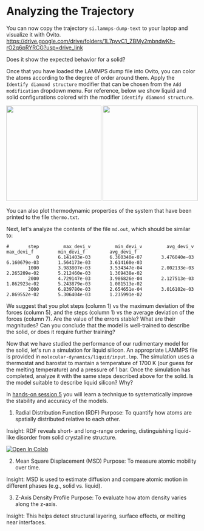 # Analyzing the Trajectory

You can now copy the trajectory ```si.lammps-dump-text``` to your laptop and visualize it with Ovito. 
https://drive.google.com/drive/folders/1L7pvvC1_ZBMy2mbndwKh-rO2q6pRYRCG?usp=drive_link

Does it show the expected behavior for a solid?

Once that you have loaded the LAMMPS dump file into Ovito, you can color the atoms according to the degree of order around them.
Apply the ```Identify diamond structure``` modifier that can be chosen from the ```Add modification``` dropdown menu.
For reference, below we show liquid and solid configurations colored with the modifier ```Identify diamond structure```.

<p float="left">
  <img src="https://github.com/PabloPiaggi/Crystallization-of-Silicon/raw/master/si-liquid.png" width="250"> 
  <img src="https://github.com/PabloPiaggi/Crystallization-of-Silicon/raw/master/si-solid.png"  width="250">
</p>

You can also plot thermodynamic properties of the system that have been printed to the file ```thermo.txt```.

Next, let's analyze the contents of the file ```md.out```, which should be similar to:
```
#       step         max_devi_v         min_devi_v         avg_devi_v         max_devi_f         min_devi_f         avg_devi_f
           0       6.141403e-03       6.360340e-07       3.476040e-03       6.160679e-03       1.564173e-03       3.614160e-03
        1000       3.983807e-03       3.534347e-04       2.002133e-03       2.265209e-02       5.212460e-03       1.369438e-02
        2000       4.729147e-03       3.986826e-04       2.127513e-03       1.862923e-02       5.243879e-03       1.081513e-02
        3000       6.839780e-03       2.654651e-04       3.016102e-03       2.869552e-02       5.306404e-03       1.235991e-02
```
We suggest that you plot steps (column 1) vs the maximum deviation of the forces (column 5), and the steps (column 1) vs the average deviation of the forces (column 7).
Are the value of the errors stable? What are their magnitudes? Can you conclude that the model is well-trained to describe the solid, or does it require further training?

Now that we have studied the performance of our rudimentary model for the solid, let's run a simulation for liquid silicon.
An appropriate LAMMPS file is provided in ```molecular-dynamics/liquid/input.lmp```.
The simulation uses a thermostat and barostat to mantain a temperature of 1700 K (our guess for the melting temperature) and a pressure of 1 bar.
Once the simulation has completed, analyze it with the same steps described above for the solid.
Is the model suitable to describe liquid silicon? Why?

In [hands-on session 5](https://github.com/CSIprinceton/workshop-july-2023/tree/main/hands-on-sessions/day-2/5-active-learning) you will learn a technique to systematically improve the stability and accuracy of the models.


1. Radial Distribution Function (RDF)
Purpose:
To quantify how atoms are spatially distributed relative to each other.

Insight:
RDF reveals short- and long-range ordering, distinguishing liquid-like disorder from solid crystalline structure.

 [![Open In Colab](https://colab.research.google.com/assets/colab-badge.svg)](https://colab.research.google.com/github/AMLS-PRG/AtomML-Course/blob/main/module-5/05-Analyzing-the-Trajectory/Calculate_rdf.ipynb)

2. Mean Square Displacement (MSD)
Purpose:
To measure atomic mobility over time.

Insight:
MSD is used to estimate diffusion and compare atomic motion in different phases (e.g., solid vs. liquid).

3. Z-Axis Density Profile
Purpose:
To evaluate how atom density varies along the z-axis.

Insight:
This helps detect structural layering, surface effects, or melting near interfaces.
